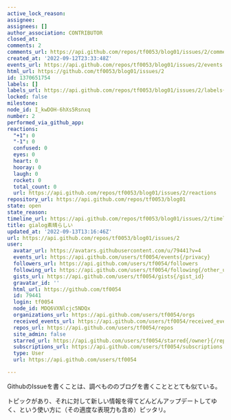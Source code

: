 ```yaml
---
active_lock_reason: 
assignee: 
assignees: []
author_association: CONTRIBUTOR
closed_at: 
comments: 2
comments_url: https://api.github.com/repos/tf0053/blog01/issues/2/comments
created_at: '2022-09-12T23:33:48Z'
events_url: https://api.github.com/repos/tf0053/blog01/issues/2/events
html_url: https://github.com/tf0053/blog01/issues/2
id: 1370651754
labels: []
labels_url: https://api.github.com/repos/tf0053/blog01/issues/2/labels{/name}
locked: false
milestone: 
node_id: I_kwDOH-6hXs5Rsnxq
number: 2
performed_via_github_app: 
reactions:
  "+1": 0
  "-1": 0
  confused: 0
  eyes: 0
  heart: 0
  hooray: 0
  laugh: 0
  rocket: 0
  total_count: 0
  url: https://api.github.com/repos/tf0053/blog01/issues/2/reactions
repository_url: https://api.github.com/repos/tf0053/blog01
state: open
state_reason: 
timeline_url: https://api.github.com/repos/tf0053/blog01/issues/2/timeline
title: gialog素晴らしい
updated_at: '2022-09-13T13:16:46Z'
url: https://api.github.com/repos/tf0053/blog01/issues/2
user:
  avatar_url: https://avatars.githubusercontent.com/u/79441?v=4
  events_url: https://api.github.com/users/tf0054/events{/privacy}
  followers_url: https://api.github.com/users/tf0054/followers
  following_url: https://api.github.com/users/tf0054/following{/other_user}
  gists_url: https://api.github.com/users/tf0054/gists{/gist_id}
  gravatar_id: ''
  html_url: https://github.com/tf0054
  id: 79441
  login: tf0054
  node_id: MDQ6VXNlcjc5NDQx
  organizations_url: https://api.github.com/users/tf0054/orgs
  received_events_url: https://api.github.com/users/tf0054/received_events
  repos_url: https://api.github.com/users/tf0054/repos
  site_admin: false
  starred_url: https://api.github.com/users/tf0054/starred{/owner}{/repo}
  subscriptions_url: https://api.github.com/users/tf0054/subscriptions
  type: User
  url: https://api.github.com/users/tf0054

---
```

GithubのIssueを書くことは、調べもののブログを書くことととても似ている。

トピックがあり、それに対して新しい情報を得てどんどんアップデートしてゆく、という使い方に（その適度な表現力も含め）ピッタリ。